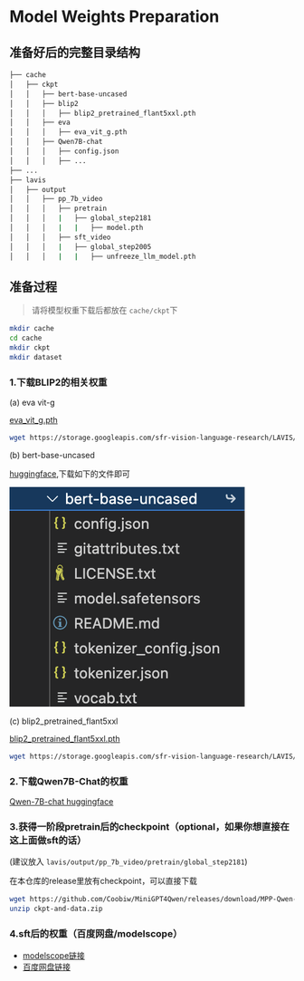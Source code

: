 # Model Weights Preparation

## 准备好后的完整目录结构

```bash
├── cache
│   ├── ckpt
│   │   ├── bert-base-uncased
│   │   ├── blip2
│   │   │   ├── blip2_pretrained_flant5xxl.pth
│   │   ├── eva
│   │   │   ├── eva_vit_g.pth
│   │   ├── Qwen7B-chat
│   │   │   ├── config.json
│   │   │   ├── ...
├── ...
├── lavis
│   ├── output
│   │   ├── pp_7b_video
│   │   │   ├── pretrain
│   │   │   |   ├── global_step2181
│   │   │   |   |   ├── model.pth
│   │   │   ├── sft_video
│   │   │   |   ├── global_step2005
│   │   │   |   |   ├── unfreeze_llm_model.pth
```

## 准备过程
> 请将模型权重下载后都放在 `cache/ckpt`下

```bash
mkdir cache
cd cache
mkdir ckpt
mkdir dataset
```

### 1.下载BLIP2的相关权重

(a) eva vit-g

[eva_vit_g.pth](https://storage.googleapis.com/sfr-vision-language-research/LAVIS/models/BLIP2/eva_vit_g.pth)

```bash
wget https://storage.googleapis.com/sfr-vision-language-research/LAVIS/models/BLIP2/eva_vit_g.pth
```

(b) bert-base-uncased

[huggingface](https://huggingface.co/bert-base-uncased/tree/main),下载如下的文件即可

![image-20231026013454256](./assets/image-20231026013454256.png)

(c) blip2_pretrained_flant5xxl

[blip2_pretrained_flant5xxl.pth](https://storage.googleapis.com/sfr-vision-language-research/LAVIS/models/BLIP2/blip2_pretrained_flant5xxl.pth)

```bash
wget https://storage.googleapis.com/sfr-vision-language-research/LAVIS/models/BLIP2/blip2_pretrained_flant5xxl.pth
```

### 2.下载Qwen7B-Chat的权重

[Qwen-7B-chat huggingface](https://huggingface.co/Qwen/Qwen-7B-Chat)

### 3.获得一阶段pretrain后的checkpoint（optional，如果你想直接在这上面做sft的话）

(建议放入 `lavis/output/pp_7b_video/pretrain/global_step2181`)

在本仓库的release里放有checkpoint，可以直接下载

```bash
wget https://github.com/Coobiw/MiniGPT4Qwen/releases/download/MPP-Qwen-Next_ckpt-and-data/ckpt-and-data.zip
unzip ckpt-and-data.zip
```

### 4.sft后的权重（百度网盘/modelscope）
- [modelscope链接](https://www.modelscope.cn/models/Coobiw/MPP-Qwen-Next)
- [百度网盘链接](https://pan.baidu.com/s/15rfwuCfM_sdViWQJv1mZmg?pwd=baka)